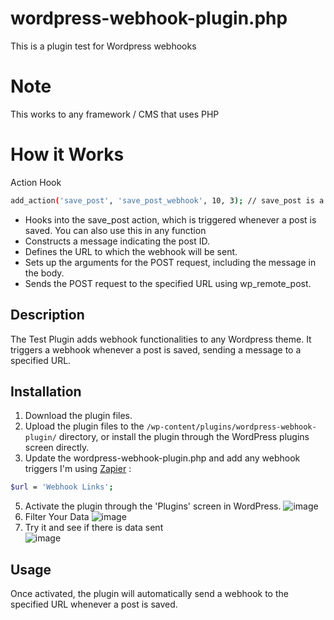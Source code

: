 # wordpress-webhook-plugin.php
This is a plugin test for Wordpress webhooks

# Note
This works to any framework / CMS that uses PHP

# How it Works 
Action Hook
```bash
add_action('save_post', 'save_post_webhook', 10, 3); // save_post is a function created by Wordpress
```
- Hooks into the save_post action, which is triggered whenever a post is saved. You can also use this in any function
- Constructs a message indicating the post ID.
- Defines the URL to which the webhook will be sent.
- Sets up the arguments for the POST request, including the message in the body.
- Sends the POST request to the specified URL using wp_remote_post.

## Description
The Test Plugin adds webhook functionalities to any Wordpress theme. It triggers a webhook whenever a post is saved, sending a message to a specified URL.

## Installation
1. Download the plugin files.
2. Upload the plugin files to the `/wp-content/plugins/wordpress-webhook-plugin/` directory, or install the plugin through the WordPress plugins screen directly.
3. Update the wordpress-webhook-plugin.php and add any webhook triggers I'm using [Zapier](https://zapier.com/) :
```bash
$url = 'Webhook Links';
```
5. Activate the plugin through the 'Plugins' screen in WordPress.
   ![image](https://github.com/user-attachments/assets/4f8bdcde-0753-4048-afe2-4b9a6fd893ea)
6. Filter Your Data
   ![image](https://github.com/user-attachments/assets/24d93016-9009-4f42-a7f9-bd38eae5e1e9)
7. Try it and see if there is data sent <br>
   ![image](https://github.com/user-attachments/assets/19c1436b-9c5e-4e7b-beeb-e56fd1f833c9)


## Usage
Once activated, the plugin will automatically send a webhook to the specified URL whenever a post is saved.

